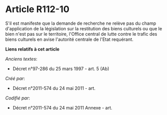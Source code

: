 # Article R112-10

S'il est manifeste que la demande de recherche ne relève pas du champ d'application de la législation sur la restitution des
biens culturels ou que le bien n'est pas sur le territoire, l'Office central de lutte contre le trafic des biens culturels en
avise l'autorité centrale de l'Etat requérant.

**Liens relatifs à cet article**

_Anciens textes_:

  - Décret n°97-286 du 25 mars 1997 - art. 5 (Ab)

_Créé par_:

  - Décret n°2011-574 du 24 mai 2011  - art.

_Codifié par_:

  - Décret n°2011-574 du 24 mai 2011 Annexe - art.
